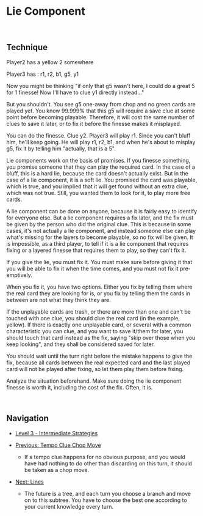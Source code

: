 # Lie Component

<br />

## Technique

Player2 has a yellow 2 somewhere

Player3 has : r1, r2, b1, g5, y1

Now you might be thinking "if only that g5 wasn't here, I could do a great 5 for 1 finesse! Now I'll have to clue y1 directly instead..."

But you shouldn't. You see g5 one-away from chop and no green cards are played yet. You know 99.999% that this g5 will require a save clue at some point before becoming playable. Therefore, it will cost the same number of clues to save it later, or to fix it before the finesse makes it misplayed.

You can do the finesse. Clue y2. Player3 will play r1. Since you can't bluff him, he'll keep going. He will play r1, r2, b1, and when he's about to misplay g5, fix it by telling him "actually, that is a 5".

Lie components work on the basis of promises. If you finesse something, you promise someone that they can play the required card. In the case of a bluff, this is a hard lie, because the card doesn't actually exist. But in the case of a lie component, it is a soft lie. You promised the card was playable, which is true, and you implied that it will get found without an extra clue, which was not true. Still, you wanted them to look for it, to play more free cards.

A lie component can be done on anyone, because it is fairly easy to identify for everyone else. But a lie component requires a fix later, and the fix must be given by the person who did the original clue. This is because in some cases, it's not actually a lie component, and instead someone else can play what's missing for the layers to become playable, so no fix will be given. It is impossible, as a third player, to tell if it is a lie component that requires fixing or a layered finesse that requires them to play, so they can't fix it.

If you give the lie, you must fix it. You must make sure before giving it that you will be able to fix it when the time comes, and you must not fix it pre-emptively.

When you fix it, you have two options. Either you fix by telling them where the real card they are looking for is, or you fix by telling them the cards in between are not what they think they are.

If the unplayable cards are trash, or there are more than one and can't be touched with one clue, you should clue the real card (in the example, yellow). If there is exactly one unplayable card, or several with a common characteristic you can clue, and you want to save it/them for later, you should touch that card instead as the fix, saying "skip over those when you keep looking", and they shall be considered saved for later.

You should wait until the turn right before the mistake happens to give the fix, because all cards between the real expected card and the last played card will not be played after fixing, so let them play them before fixing.

Analyze the situation beforehand. Make sure doing the lie component finesse is worth it, including the cost of the fix. Often, it is.

<br />

## Navigation

* [Level 3 - Intermediate Strategies](https://github.com/agilbert1412/HanabiStrategy/blob/master/Strategy/Level%203%20-%20Intermediate/Level%203%20-%20Intermediate.md)

* [Previous: Tempo Clue Chop Move](https://github.com/agilbert1412/HanabiStrategy/blob/master/Strategy/Level%203%20-%20Intermediate/52%20-%20Tempo%20Clue%20Chop%20Move.md)
	* If a tempo clue happens for no obvious purpose, and you would have had nothing to do other than discarding on this turn, it should be taken as a chop move.

* [Next: Lines](https://github.com/agilbert1412/HanabiStrategy/blob/master/Strategy/Level%203%20-%20Intermediate/54%20-%20Lines.md)
	* The future is a tree, and each turn you choose a branch and move on to this subtree. You have to choose the best one according to your current knowledge every turn.